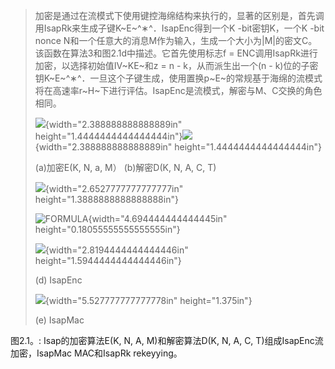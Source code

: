 > 加密是通过在流模式下使用键控海绵结构来执行的，显著的区别是，首先调用IsapRk来生成子键K~E~^∗^．IsapEnc得到一个K
> -bit密钥K，一个K -bit nonce
> N和一个任意大的消息M作为输入，生成一个大小为\|M\|的密文C。该函数在算法3和图2.1d中描述。它首先使用标志f
> = ENC调用IsapRk进行加密，以选择初始值IV~KE~和z = n -
> k，从而派生出一个(n -
> k)位的子密钥K~E~^∗^．一旦这个子键生成，使用置换p~E~的常规基于海绵的流模式将在高速率r~H~下进行评估。IsapEnc是流模式，解密与M、C交换的角色相同。
>
> ![](media/image1.jpeg){width="2.388888888888889in"
> height="1.4444444444444444in"}![](media/image8.jpeg){width="2.388888888888889in"
> height="1.4444444444444444in"}
>
> (a)加密E(K, N, a, M） (b)解密D(K, N, A, C, T)
>
> ![](media/image16.jpeg){width="2.6527777777777777in"
> height="1.3888888888888888in"}
>
> ![FORMULA](media/image22.jpeg){width="4.694444444444445in"
> height="0.18055555555555555in"}
>
> ![](media/image23.jpeg){width="2.8194444444444446in"
> height="1.5944444444444446in"}
>
> \(d) IsapEnc
>
> ![](media/image34.jpeg){width="5.527777777777778in" height="1.375in"}
>
> \(e) IsapMac

图2.1。: Isap的加密算法E(K, N, A, M)和解密算法D(K, N, A, C,
T)组成IsapEnc流加密，IsapMac MAC和IsapRk rekeyying。

